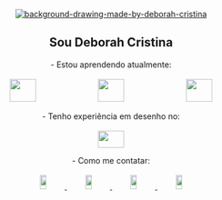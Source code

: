 <p align="center">
  <a href="https://imgbb.com/"><img src="https://i.ibb.co/wNZ2Y0C/banner-1.png" alt="background-drawing-made-by-deborah-cristina" border="0"></a>
</p>
<h2 align="center">Sou Deborah Cristina</h2>
<p align="center">
- Estou aprendendo atualmente:
<br><br>
<span><img style="height: 40px; width: 30%;" src="https://cdn.jsdelivr.net/gh/devicons/devicon/icons/html5/html5-original-wordmark.svg"/></span>
<span><img style="height: 40px; width: 30%;" src="https://cdn.jsdelivr.net/gh/devicons/devicon/icons/css3/css3-original-wordmark.svg"/></span>
<span><img style="height: 40px; width: 30%;" src="https://cdn.jsdelivr.net/gh/devicons/devicon/icons/csharp/csharp-original.svg"/></span>
</p>
<p align="center">
- Tenho experiência em desenho no:
<br><br>
<img style="height: 30px; width: 30%;" src="https://cdn.jsdelivr.net/gh/devicons/devicon/icons/photoshop/photoshop-plain.svg" />
 </p>        
 <p align="center">
- Como me contatar:
<br><br>
<!--instagram--><span><a href="https://www.instagram.com/deborahcristina43/"><img style="height: 25px; width: 15%;" src="https://img.shields.io/badge/Instagram-E4405F?style=for-the-badge&logo=instagram&logoColor=white"></span>
<!--gmail--><span><a href="mailto:deborah.cristina8787@gmail.com"><img style="height: 25px; width: 15%;" src="https://img.shields.io/badge/Gmail-D14836?style=for-the-badge&logo=gmail&logoColor=white"></span>
<!--discord--><span><a href="https://discord.gg/fDAVtx9e"><img style="height: 25px; width: 15%;" src="https://img.shields.io/badge/Discord-7289DA?style=for-the-badge&logo=discord&logoColor=white"></span>   
<!--Deviantart--><span><a href="https://www.deviantart.com/domaingriffith"><img style="height: 25px; width: 15%;" src="https://img.shields.io/badge/DeviantArt-05CC47?style=for-the-badge&logo=deviantart&logoColor=white"></span>
</p>
          
<!---
DeborahCristinaOJ/DeborahCristinaOJ is a ✨ special ✨ repository because its `README.md` (this file) appears on your GitHub profile.
You can click the Preview link to take a look at your changes.
--->
